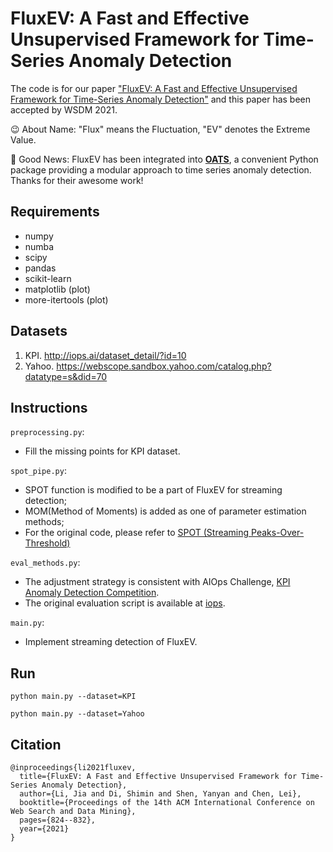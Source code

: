# FluxEV: A Fast and Effective Unsupervised Framework for Time-Series Anomaly Detection
The code is for our paper ["FluxEV: A Fast and Effective Unsupervised Framework for Time-Series Anomaly Detection"](https://dl.acm.org/doi/10.1145/3437963.3441823) 
and this paper has been accepted by WSDM 2021.

😉 About Name: "Flux" means the Fluctuation, "EV" denotes the Extreme Value.     

💫 Good News: FluxEV has been integrated into [**OATS**](https://github.com/georgian-io/pyoats), a convenient Python package providing a modular approach to time series anomaly detection. Thanks for their awesome work!

## Requirements
* numpy
* numba
* scipy
* pandas
* scikit-learn
* matplotlib (plot)
* more-itertools (plot)

## Datasets
1. KPI. <http://iops.ai/dataset_detail/?id=10>
2. Yahoo. <https://webscope.sandbox.yahoo.com/catalog.php?datatype=s&did=70>

## Instructions
`preprocessing.py`: 
* Fill the missing points for KPI dataset.

`spot_pipe.py`: 
* SPOT function is modified to be a part of FluxEV for streaming detection;
* MOM(Method of Moments) is added as one of parameter estimation methods;
* For the original code, please refer to [SPOT (Streaming Peaks-Over-Threshold)](https://github.com/Amossys-team/SPOT)

`eval_methods.py`: 
* The adjustment strategy is consistent with AIOps Challenge, [KPI Anomaly Detection Competition](http://iops.ai/competition_detail/?competition_id=5&flag=1).
* The original evaluation script is available at [iops](https://github.com/iopsai/iops/blob/master/evaluation/evaluation.py).

`main.py`: 
* Implement streaming detection of FluxEV.

## Run
```
python main.py --dataset=KPI
```

```
python main.py --dataset=Yahoo
```

## Citation
```
@inproceedings{li2021fluxev,
  title={FluxEV: A Fast and Effective Unsupervised Framework for Time-Series Anomaly Detection},
  author={Li, Jia and Di, Shimin and Shen, Yanyan and Chen, Lei},
  booktitle={Proceedings of the 14th ACM International Conference on Web Search and Data Mining},
  pages={824--832},
  year={2021}
}
```

